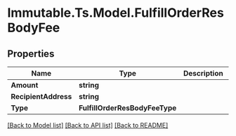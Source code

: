 # Immutable.Ts.Model.FulfillOrderResBodyFee

## Properties

Name | Type | Description | Notes
------------ | ------------- | ------------- | -------------
**Amount** | **string** |  | [optional] 
**RecipientAddress** | **string** |  | [optional] 
**Type** | **FulfillOrderResBodyFeeType** |  | [optional] 

[[Back to Model list]](../README.md#documentation-for-models) [[Back to API list]](../README.md#documentation-for-api-endpoints) [[Back to README]](../README.md)

